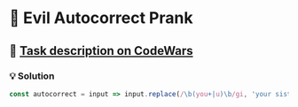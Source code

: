 # 📝 Evil Autocorrect Prank

## 🔗 [Task description on CodeWars](https://www.codewars.com/kata/538ae2eb7a4ba8c99b000439)

### 💡 Solution

```javascript
const autocorrect = input => input.replace(/\b(you+|u)\b/gi, 'your sister');
```
